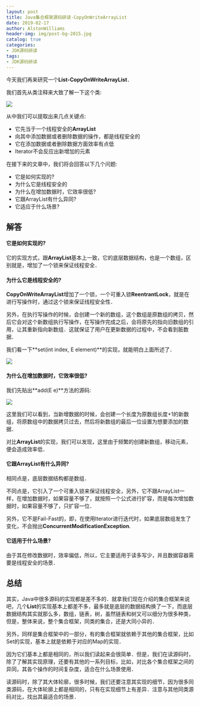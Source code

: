 ```yaml
---
layout: post
title: Java集合框架源码研读-CopyOnWriteArrayList
date: 2019-02-17
author: AlstonWilliams
header-img: img/post-bg-2015.jpg
catalog: true
categories:
- JDK源码研读
tags:
- JDK源码研读
---
```

今天我们再来研究一个**List-CopyOnWriteArrayList**．

我们首先从类注释来大致了解一下这个类:


![](http://upload-images.jianshu.io/upload_images/4108852-d4857980c02c3301.png?imageMogr2/auto-orient/strip%7CimageView2/2/w/1240)

从中我们可以提取出来几点关键点:

- 它先当于一个线程安全的**ArrayList**
- 向其中添加数据或者删除数据的操作，都是线程安全的
- 它在添加数据或者删除数据方面效率有点低
- Iterator不会反应出新增加的元素

在接下来的文章中，我们将会回答以下几个问题:


- 它是如何实现的?
- 为什么它是线程安全的
- 为什么在增加数据时，它效率很低?
- 它跟ArrayList有什么异同?
- 它适应于什么场景?

## 解答

#### 它是如何实现的?

它的实现方式，跟**ArrayList**基本上一致，它的底层数据结构，也是一个数组，区别就是，增加了一个锁来保证线程安全．

#### 为什么它是线程安全的?

**CopyOnWriteArrayList**增加了一个锁，一个可重入锁**ReentrantLock**，就是在进行写操作时，通过这个锁来保证线程安全性．

另外，在执行写操作的时候，会创建一个新的数组，这个数组是原数组的拷贝，然后它会对这个新数组执行写操作，在写操作完成之后，会将原先的指向旧数组的引用，让其重新指向新数组．这就保证了用户在更新数据的过程中，不会看到脏数据．

我们看一下**set(int index, E element)**的实现，就能明白上面所述了．


![](http://upload-images.jianshu.io/upload_images/4108852-d3111f2f10324d70.png?imageMogr2/auto-orient/strip%7CimageView2/2/w/1240)

#### 为什么在增加数据时，它效率很低?

我们先贴出**add(E e)**方法的源码:


![](http://upload-images.jianshu.io/upload_images/4108852-3cb0f0bf8eb38678.png?imageMogr2/auto-orient/strip%7CimageView2/2/w/1240)

这里我们可以看到，当新增数据的时候，会创建一个长度为原数组长度+1的新数组，将原数组中的数据拷贝过去，然后将新数组的最后一位设置为想要添加的数据．

对比**ArrayList**的实现，我们可以发现，这里由于频繁的创建新数组，移动元素，便会造成效率低．

#### 它跟ArrayList有什么异同?

相同点是，底层数据结构都是数组．

不同点是，它引入了一个可重入锁来保证线程安全，另外，它不跟ArrayList一样，在增加数据时，如果容量不够了，就按照一个公式进行扩容，而是每次增加数据时，如果容量不够了，只扩容一位．

另外，它不是Fail-Fast的，即，在使用Iterator进行迭代时，如果底层数组发生了变化，不会抛出**ConcurrentModificationException**.

#### 它适用于什么场景?

由于其在修改数据时，效率偏低，所以，它主要适用于读多写少，并且数据容器需要是线程安全的场景．

## 总结

其实，Java中很多源码的实现都是差不多的．就拿我们现在介绍的集合框架来说吧，几个**List**的实现基本上都差不多，最多就是底层的数据结构换了一下，而底层数据结构其实就那么多，数组，链表，树，虽然链表和树又可以细分为很多种类，但是，整体来说，整个集合框架，同类的集合，还是大同小异的．

另外，同样是集合框架中的一部分，有的集合框架就依赖于其他的集合框架，比如Set的实现，基本上就是依赖于对应的Map的实现．

因为它们基本上都是相同的，所以我们读起来会很简单．但是，我们在读源码时，除了了解其实现原理，还要有其他的一系列目标，比如，对比各个集合框架之间的异同，其各个操作的时间复杂度，适合在什么场景使用．

读源码时，除了其大体轮廓，很多时候，我们还要注意其实现的细节，因为很多同类源码，在大体轮廓上都是相同的，只有在实现细节上有差异．注意与其他同类源码对比，找出其最适合的场景．
